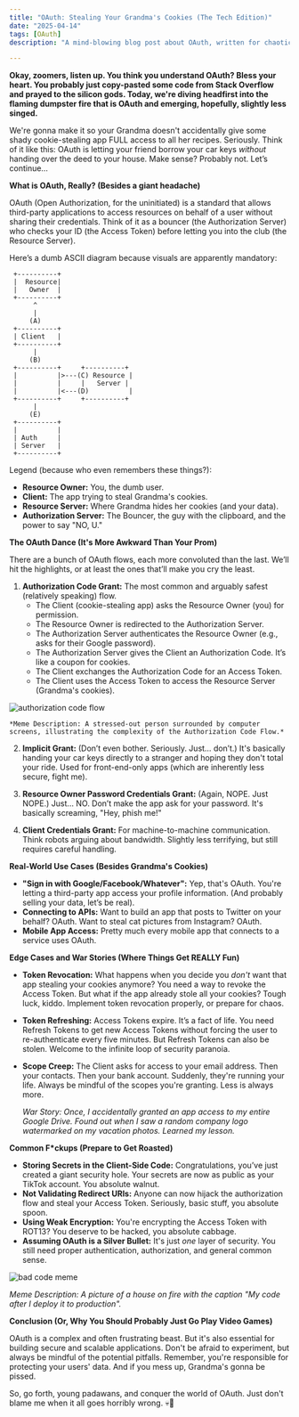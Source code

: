 ```yaml
---
title: "OAuth: Stealing Your Grandma's Cookies (The Tech Edition)"
date: "2025-04-14"
tags: [OAuth]
description: "A mind-blowing blog post about OAuth, written for chaotic Gen Z engineers. Prepare for pain."

---
```


**Okay, zoomers, listen up. You think you understand OAuth? Bless your heart. You probably just copy-pasted some code from Stack Overflow and prayed to the silicon gods. Today, we're diving headfirst into the flaming dumpster fire that is OAuth and emerging, hopefully, slightly less singed.**

We're gonna make it so your Grandma doesn't accidentally give some shady cookie-stealing app FULL access to all her recipes. Seriously. Think of it like this: OAuth is letting your friend borrow your car keys *without* handing over the deed to your house. Make sense? Probably not. Let’s continue…

**What is OAuth, Really? (Besides a giant headache)**

OAuth (Open Authorization, for the uninitiated) is a standard that allows third-party applications to access resources on behalf of a user without sharing their credentials. Think of it as a bouncer (the Authorization Server) who checks your ID (the Access Token) before letting you into the club (the Resource Server).

Here’s a dumb ASCII diagram because visuals are apparently mandatory:

```
 +----------+
 |  Resource|
 |   Owner  |
 +----------+
      ^
      |
     (A)
 +----------+
 | Client   |
 +----------+
      |
     (B)
 +----------+     +----------+
 |          |>---(C) Resource |
 |          |     |   Server |
 |          |<---(D)          |
 +----------+     +----------+
      |
     (E)
 +----------+
 |          |
 | Auth     |
 | Server   |
 +----------+
```

Legend (because who even remembers these things?):

*   **Resource Owner:** You, the dumb user.
*   **Client:** The app trying to steal Grandma's cookies.
*   **Resource Server:** Where Grandma hides her cookies (and your data).
*   **Authorization Server:** The Bouncer, the guy with the clipboard, and the power to say "NO, U."

**The OAuth Dance (It's More Awkward Than Your Prom)**

There are a bunch of OAuth flows, each more convoluted than the last. We’ll hit the highlights, or at least the ones that’ll make you cry the least.

1.  **Authorization Code Grant:** The most common and arguably safest (relatively speaking) flow.
    *   The Client (cookie-stealing app) asks the Resource Owner (you) for permission.
    *   The Resource Owner is redirected to the Authorization Server.
    *   The Authorization Server authenticates the Resource Owner (e.g., asks for their Google password).
    *   The Authorization Server gives the Client an Authorization Code. It’s like a coupon for cookies.
    *   The Client exchanges the Authorization Code for an Access Token.
    *   The Client uses the Access Token to access the Resource Server (Grandma's cookies).

![authorization code flow](https://i.imgflip.com/7a342e.jpg)

    *Meme Description: A stressed-out person surrounded by computer screens, illustrating the complexity of the Authorization Code Flow.*

2.  **Implicit Grant:** (Don’t even bother. Seriously. Just… don’t.) It's basically handing your car keys directly to a stranger and hoping they don't total your ride. Used for front-end-only apps (which are inherently less secure, fight me).

3.  **Resource Owner Password Credentials Grant:** (Again, NOPE. Just NOPE.) Just… NO. Don’t make the app ask for your password. It's basically screaming, "Hey, phish me!"

4.  **Client Credentials Grant:** For machine-to-machine communication. Think robots arguing about bandwidth. Slightly less terrifying, but still requires careful handling.

**Real-World Use Cases (Besides Grandma's Cookies)**

*   **"Sign in with Google/Facebook/Whatever":** Yep, that's OAuth. You're letting a third-party app access your profile information. (And probably selling your data, let’s be real).
*   **Connecting to APIs:** Want to build an app that posts to Twitter on your behalf? OAuth. Want to steal cat pictures from Instagram? OAuth.
*   **Mobile App Access:** Pretty much every mobile app that connects to a service uses OAuth.

**Edge Cases and War Stories (Where Things Get REALLY Fun)**

*   **Token Revocation:** What happens when you decide you *don't* want that app stealing your cookies anymore? You need a way to revoke the Access Token. But what if the app already stole all your cookies? Tough luck, kiddo. Implement token revocation properly, or prepare for chaos.
*   **Token Refreshing:** Access Tokens expire. It’s a fact of life. You need Refresh Tokens to get new Access Tokens without forcing the user to re-authenticate every five minutes. But Refresh Tokens can also be stolen. Welcome to the infinite loop of security paranoia.
*   **Scope Creep:** The Client asks for access to your email address. Then your contacts. Then your bank account. Suddenly, they're running your life. Always be mindful of the scopes you're granting. Less is always more.

    *War Story: Once, I accidentally granted an app access to my entire Google Drive. Found out when I saw a random company logo watermarked on my vacation photos. Learned my lesson.*

**Common F*ckups (Prepare to Get Roasted)**

*   **Storing Secrets in the Client-Side Code:** Congratulations, you’ve just created a giant security hole. Your secrets are now as public as your TikTok account. You absolute walnut.
*   **Not Validating Redirect URIs:** Anyone can now hijack the authorization flow and steal your Access Token. Seriously, basic stuff, you absolute spoon.
*   **Using Weak Encryption:** You're encrypting the Access Token with ROT13? You deserve to be hacked, you absolute cabbage.
*   **Assuming OAuth is a Silver Bullet:** It's just *one* layer of security. You still need proper authentication, authorization, and general common sense.

![bad code meme](https://i.imgflip.com/7a360s.jpg)

*Meme Description: A picture of a house on fire with the caption "My code after I deploy it to production".*

**Conclusion (Or, Why You Should Probably Just Go Play Video Games)**

OAuth is a complex and often frustrating beast. But it's also essential for building secure and scalable applications. Don't be afraid to experiment, but always be mindful of the potential pitfalls. Remember, you're responsible for protecting your users' data. And if you mess up, Grandma's gonna be pissed.

So, go forth, young padawans, and conquer the world of OAuth. Just don't blame me when it all goes horribly wrong. 💀🙏
